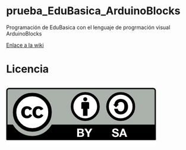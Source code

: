 # prueba_EduBasica_ArduinoBlocks
Programación de EduBasica con el lenguaje de progrmación visual ArduinoBlocks

[Enlace a la wiki](https://github.com/leobotmanuel/EduBasica_ArduinoBlocks/wiki)

# Licencia

![](https://github.com/leobotmanuel/EduBasica_ArduinoBlocks/blob/master/img/attribution-share-alike-creative-commons-license.png)
